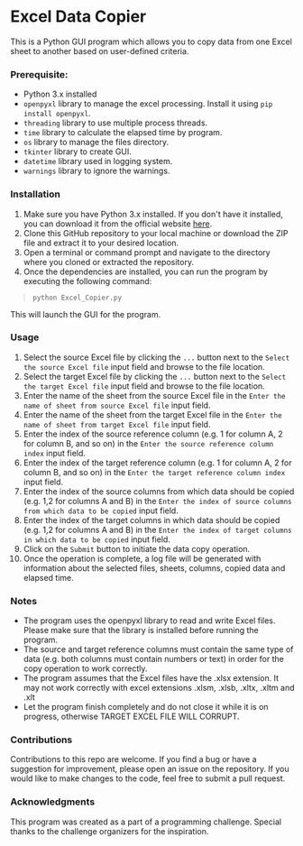 # Excel Data Copier
This is a Python GUI program which allows you to copy data from one Excel sheet to another based on user-defined criteria.

### Prerequisite:
  - Python 3.x installed
  - `openpyxl` library to manage the excel processing. Install it using `pip install openpyxl`.
  - `threading` library to use multiple process threads.
  - `time` library to calculate the elapsed time by program.
  - `os` library to manage the files directory.
  - `tkinter` library to create GUI.
  - `datetime` library used in logging system.
  - `warnings` library to ignore the warnings.

### Installation
1. Make sure you have Python 3.x installed. If you don't have it installed, you can download it from the official website [here](https://www.python.org/downloads/).
2. Clone this GitHub repository to your local machine or download the ZIP file and extract it to your desired location.
3. Open a terminal or command prompt and navigate to the directory where you cloned or extracted the repository.
4. Once the dependencies are installed, you can run the program by executing the following command:
  > `python Excel_Copier.py`

This will launch the GUI for the program.

### Usage
1. Select the source Excel file by clicking the `...` button next to the `Select the source Excel file` input field and browse to the file location.
2. Select the target Excel file by clicking the `...` button next to the `Select the target Excel file` input field and browse to the file location.
3. Enter the name of the sheet from the source Excel file in the `Enter the name of sheet from source Excel file` input field.
4. Enter the name of the sheet from the target Excel file in the `Enter the name of sheet from target Excel file` input field.
5. Enter the index of the source reference column (e.g. 1 for column A, 2 for column B, and so on) in the `Enter the source reference column index` input field.
6. Enter the index of the target reference column (e.g. 1 for column A, 2 for column B, and so on) in the `Enter the target reference column index` input field.
7. Enter the index of the source columns from which data should be copied (e.g. 1,2 for columns A and B) in the `Enter the index of source columns from which data to be copied` input field.
8. Enter the index of the target columns in which data should be copied (e.g. 1,2 for columns A and B) in the `Enter the index of target columns in which data to be copied` input field.
9. Click on the `Submit` button to initiate the data copy operation.
10. Once the operation is complete, a log file will be generated with information about the selected files, sheets, columns, copied data and elapsed time.

### Notes
- The program uses the openpyxl library to read and write Excel files. Please make sure that the library is installed before running the program.
- The source and target reference columns must contain the same type of data (e.g. both columns must contain numbers or text) in order for the copy operation to work correctly.
- The program assumes that the Excel files have the .xlsx extension. It may not work correctly with excel extensions .xlsm, .xlsb, .xltx, .xltm and .xlt
- Let the program finish completely and do not close it while it is on progress, otherwise TARGET EXCEL FILE WILL CORRUPT.

### Contributions
Contributions to this repo are welcome. If you find a bug or have a suggestion for improvement, please open an issue on the repository. If you would like to make changes to the code, feel free to submit a pull request.

### Acknowledgments
This program was created as a part of a programming challenge. Special thanks to the challenge organizers for the inspiration.
